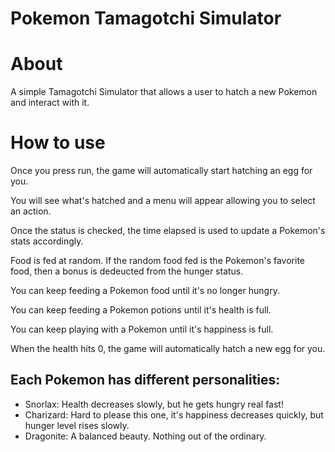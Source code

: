 # Pokemon Tamagotchi Simulator

# About 
A simple Tamagotchi Simulator that allows a user to hatch a new Pokemon and interact with it. 

# How to use 
Once you press run, the game will automatically start hatching an egg for you. 

You will see what's hatched and a menu will appear allowing you to select an action. 

Once the status is checked, the time elapsed is used to update a Pokemon's stats accordingly. 

Food is fed at random. If the random food fed is the Pokemon's favorite food, then a bonus is dedeucted from the hunger status. 

You can keep feeding a Pokemon food until it's no longer hungry. 

You can keep feeding a Pokemon potions until it's health is full. 

You can keep playing with a Pokemon until it's happiness is full. 

When the health hits 0, the game will automatically hatch a new egg for you. 

## Each Pokemon has different personalities:

- Snorlax: Health decreases slowly, but he gets hungry real fast! 
- Charizard: Hard to please this one, it's happiness decreases quickly, but hunger level rises slowly. 
- Dragonite: A balanced beauty. Nothing out of the ordinary. 


